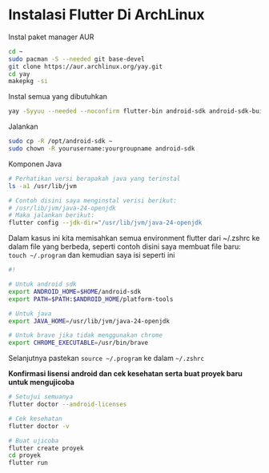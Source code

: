 # **Instalasi Flutter Di ArchLinux**

Instal paket manager AUR
```bash
cd ~
sudo pacman -S --needed git base-devel
git clone https://aur.archlinux.org/yay.git
cd yay
makepkg -si
```

Instal semua yang dibutuhkan
```bash
yay -Syyuu --needed --noconfirm flutter-bin android-sdk android-sdk-build-tools android-sdk-cmdline-tools-latest android-platform android-sdk-platform-tools adb mesa-utils
```
Jalankan
```bash
sudo cp -R /opt/android-sdk ~
sudo chown -R yourusername:yourgroupname android-sdk
```
Komponen Java
```bash
# Perhatikan versi berapakah java yang terinstal
ls -a1 /usr/lib/jvm

# Contoh disini saya menginstal verisi berikut:
# /usr/lib/jvm/java-24-openjdk
# Maka jalankan berikut:
flutter config --jdk-dir="/usr/lib/jvm/java-24-openjdk
```
Dalam kasus ini kita memisahkan semua environment flutter dari ~/.zshrc ke dalam file yang berbeda, seperti contoh disini saya membuat file baru:
`touch ~/.program` dan kemudian saya isi seperti ini
```bash
#!

# Untuk android sdk
export ANDROID_HOME=$HOME/android-sdk
export PATH=$PATH:$ANDROID_HOME/platform-tools

# Untuk java
export JAVA_HOME=/usr/lib/jvm/java-24-openjdk 

# Untuk brave jika tidak menggunakan chrome
export CHROME_EXECUTABLE=/usr/bin/brave
```
Selanjutnya pastekan `source ~/.program` ke dalam `~/.zshrc`

**Konfirmasi lisensi android dan cek kesehatan serta buat proyek baru untuk mengujicoba**
```bash
# Setujui semuanya
flutter doctor --android-licenses

# Cek kesehatan
flutter doctor -v

# Buat ujicoba
flutter create proyek
cd proyek
flutter run
```














